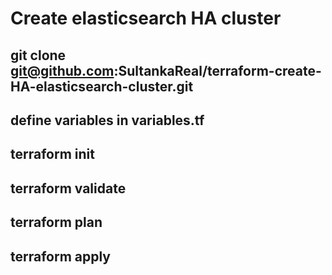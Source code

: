 # Create elasticsearch HA cluster

## git clone git@github.com:SultankaReal/terraform-create-HA-elasticsearch-cluster.git
## define variables in variables.tf
## terraform init
## terraform validate
## terraform plan
## terraform apply
